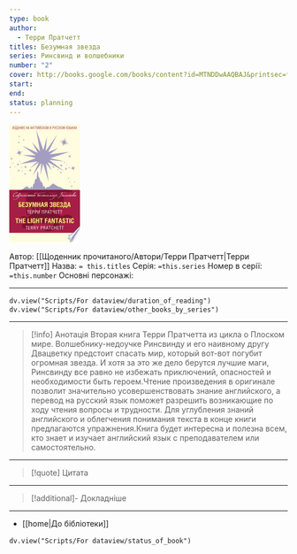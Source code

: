 ```yaml
---
type: book
author:
  - Терри Пратчетт
titles: Безумная звезда
series: Ринсвинд и волшебники
number: "2"
cover: http://books.google.com/books/content?id=MTNDDwAAQBAJ&printsec=frontcover&img=1&zoom=1&edge=curl&source=gbs_api
start:
end:
status: planning
---
```

![cover|150](media/cover!150-477.jpg)

Автор: [[Щоденник прочитаного/Автори/Терри Пратчетт|Терри Пратчетт]]
Назва: `= this.titles`
Серія:  `=this.series`
Номер в серії: `=this.number`
Основні персонажі:

---
```dataviewjs
dv.view("Scripts/For dataview/duration_of_reading")
dv.view("Scripts/For dataview/other_books_by_series")
```

---
>[!info] Анотація
>Вторая книга Терри Пратчетта из цикла о Плоском мире. Волшебнику-недоучке Ринсвинду и его наивному другу Двацветку предстоит спасать мир, который вот-вот погубит огромная звезда. И хотя за это же дело берутся лучшие маги, Ринсвинду все равно не избежать приключений, опасностей и необходимости быть героем.Чтение произведения в оригинале позволит значительно усовершенствовать знание английского, а перевод на русский язык поможет разрешить возникающие по ходу чтения вопросы и трудности. Для углубления знаний английского и облегчения понимания текста в конце книги предлагаются упражнения.Книга будет интересна и полезна всем, кто знает и изучает английский язык с преподавателем или самостоятельно.
___

>[!quote] Цитата

---
>[!additional]- Докладніше

---

- [[home|До бібліотеки]]

```dataviewjs
dv.view("Scripts/For dataview/status_of_book")
```